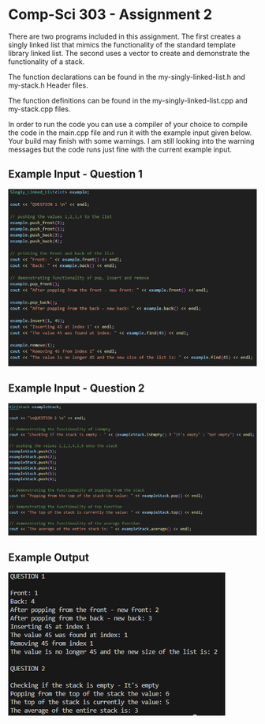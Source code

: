 # Comp-Sci 303 - Assignment 2

There are two programs included in this assignment. The first creates a singly linked list that mimics the functionality of the standard template library linked list. The second uses a vector to create and demonstrate the functionality of a stack.

The function declarations can be found in the my-singly-linked-list.h and my-stack.h Header files.

The function definitions can be found in the my-singly-linked-list.cpp and my-stack.cpp files.

In order to run the code you can use a compiler of your choice to compile the code in the main.cpp file and run it with the example input given below.
Your build may finish with some warnings. I am still looking into the warning messages but the code runs just fine with the current example input.

## Example Input - Question 1
![image](resources/example-input.PNG)

## Example Input - Question 2
![image](resources/example-input-2.PNG)

## Example Output
![image](resources/example-output.PNG)

